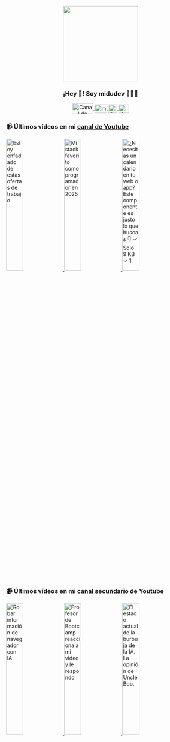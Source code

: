 <p align="center" width="300">
   <img align="center" width="200" src="https://user-images.githubusercontent.com/1561955/106762302-fda9de00-6635-11eb-99be-3ef744e60c0e.png" />
   <h3 align="center">¡Hey 👋! Soy midudev 👨🏻‍💻</h3>
</p>

<p align="center">
   <a href="https://twitch.tv/midudev" target="blank">
    <img align="center" src="https://upload.wikimedia.org/wikipedia/commons/c/ce/Twitch_logo_2019.svg" alt="Canal de Twitch de midudev" height="28px" width="56px" />
  </a>
  <span style="width: 8px;"> </span>
   <a href="https://youtube.com/midudev" target="blank">
    <img align="center" src="https://upload.wikimedia.org/wikipedia/commons/0/09/YouTube_full-color_icon_%282017%29.svg" alt="midudev" height="23px" width="33px" />
  </a>
  <span style="width: 8px;"> </span>
  <a href="https://instagram.com/midu.dev" target="blank">
    <img align="center" src="https://upload.wikimedia.org/wikipedia/commons/e/e7/Instagram_logo_2016.svg" alt="Canal de Instagram de midu.dev" height="23px" width="23px" />
  </a>
  <span style="width: 8px;"> </span>
  <a href="https://twitter.com/midudev" target="blank">
    <img align="center" src="https://upload.wikimedia.org/wikipedia/commons/thumb/6/6f/Logo_of_Twitter.svg/2491px-Logo_of_Twitter.svg.png" alt="Canal de Twitter de midudev" height="23px" width="28px" />
  </a>
</p>

### 📹 Últimos vídeos en mi [canal de Youtube](https://youtube.com/midudev?sub_confirmation=1)

<a href='https://youtu.be/pQ4wDsuIBd0' target='_blank'>
  <img width='30%' src='https://img.youtube.com/vi/pQ4wDsuIBd0/mqdefault.jpg' alt='Estoy enfadado de estas ofertas de trabajo' />
</a>
<a href='https://youtu.be/4Glh9Y6CjOA' target='_blank'>
  <img width='30%' src='https://img.youtube.com/vi/4Glh9Y6CjOA/mqdefault.jpg' alt='Mi stack favorito como programador en 2025' />
</a>
<a href='https://youtu.be/47M1UnYpMaY' target='_blank'>
  <img width='30%' src='https://img.youtube.com/vi/47M1UnYpMaY/mqdefault.jpg' alt='¿Necesitas un calendario en tu web o app? Este componente es justo lo que buscas 👇  ✓ Solo 9 KB ✓ 1' />
</a>

### 📹 Últimos vídeos en mi [canal secundario de Youtube](https://youtube.com/midulive?sub_confirmation=1)

<a href='https://youtu.be/_GW05_yDT6Y' target='_blank'>
  <img width='30%' src='https://img.youtube.com/vi/_GW05_yDT6Y/mqdefault.jpg' alt='Robar información de navegador con IA' />
</a>
<a href='https://youtu.be/hvnvdQdW7zM' target='_blank'>
  <img width='30%' src='https://img.youtube.com/vi/hvnvdQdW7zM/mqdefault.jpg' alt='Profesor de Bootcamp reacciona a mi video y le respondo' />
</a>
<a href='https://youtu.be/2Rxl5G-vbMU' target='_blank'>
  <img width='30%' src='https://img.youtube.com/vi/2Rxl5G-vbMU/mqdefault.jpg' alt='El estado actual de la burbuja de la IA. La opinión de Uncle Bob.' />
</a>